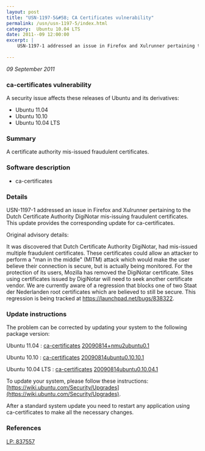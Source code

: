 ```yaml
---
layout: post
title: "USN-1197-5&#58; CA Certificates vulnerability"
permalink: /usn/usn-1197-5/index.html
category:  Ubuntu 10.04 LTS
date: 2011--09 12:00:00
excerpt: |
    USN-1197-1 addressed an issue in Firefox and Xulrunner pertaining to the Dutch Certificate Authority DigiNotar mis-issuing fraudulent certificates. This update provides the corresponding update for ca-certificates.
    
--- 
```

 
 

*09 September 2011*

### ca-certificates vulnerability

A security issue affects these releases of Ubuntu and its derivatives:

* Ubuntu 11.04
* Ubuntu 10.10
* Ubuntu 10.04 LTS

### Summary

A certificate authority mis-issued fraudulent certificates. 

### Software description

* ca-certificates 

### Details

USN-1197-1 addressed an issue in Firefox and Xulrunner pertaining to the Dutch Certificate Authority DigiNotar mis-issuing fraudulent certificates. This update provides the corresponding update for ca-certificates.

Original advisory details:

 It was discovered that Dutch Certificate Authority DigiNotar, had mis-issued multiple fraudulent certificates. These certificates could allow an attacker to perform a &quot;man in the middle&quot; (MITM) attack which would make the user believe their connection is secure, but is actually being monitored. For the protection of its users, Mozilla has removed the DigiNotar certificate. Sites using certificates issued by DigiNotar will need to seek another certificate vendor. We are currently aware of a regression that blocks one of two Staat der Nederlanden root certificates which are believed to still be secure. This regression is being tracked at https://launchpad.net/bugs/838322. 

### Update instructions

The problem can be corrected by updating your system to the following package version:

Ubuntu 11.04
 : [ca-certificates](https://launchpad.net/ubuntu/+source/ca-certificates) <span> [20090814+nmu2ubuntu0.1](https://launchpad.net/ubuntu/+source/ca-certificates/20090814+nmu2ubuntu0.1) </span> 

Ubuntu 10.10
 : [ca-certificates](https://launchpad.net/ubuntu/+source/ca-certificates) <span> [20090814ubuntu0.10.10.1](https://launchpad.net/ubuntu/+source/ca-certificates/20090814ubuntu0.10.10.1) </span> 

Ubuntu 10.04 LTS
 : [ca-certificates](https://launchpad.net/ubuntu/+source/ca-certificates) <span> [20090814ubuntu0.10.04.1](https://launchpad.net/ubuntu/+source/ca-certificates/20090814ubuntu0.10.04.1) </span> 

To update your system, please follow these instructions: [https://wiki.ubuntu.com/Security/Upgrades](https://wiki.ubuntu.com/Security/Upgrades).

After a standard system update you need to restart any application using ca-certificates to make all the necessary changes. 

### References

 
 [LP: 837557](https://launchpad.net/bugs/837557)
 

